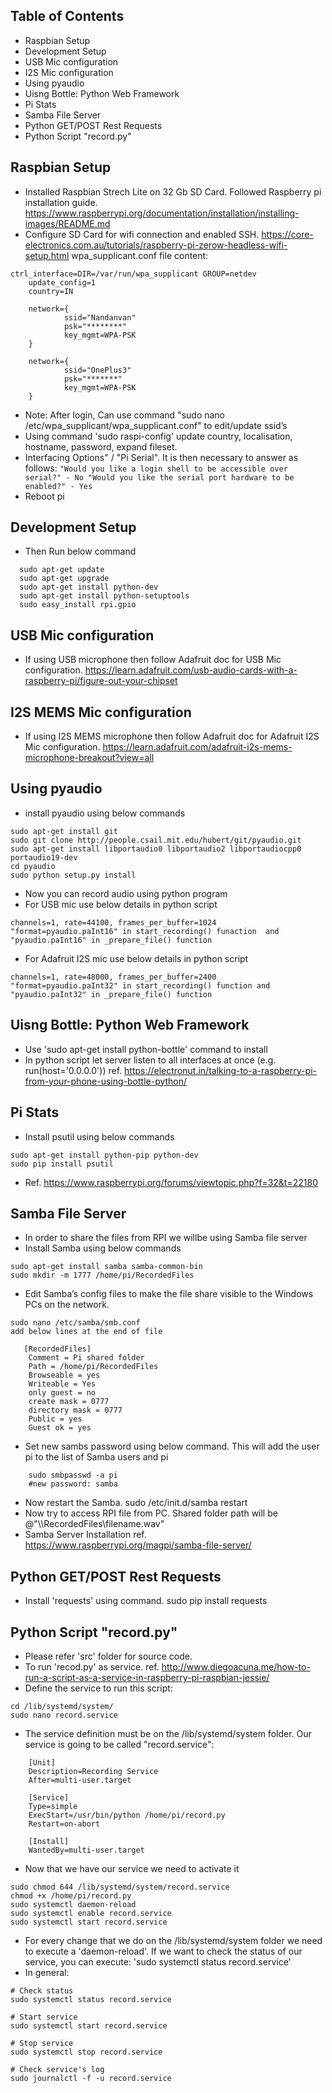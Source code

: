 ## Table of Contents
- Raspbian Setup
- Development Setup
- USB Mic configuration
- I2S Mic configuration
- Using pyaudio
- Uisng Bottle: Python Web Framework
- Pi Stats
- Samba File Server
- Python GET/POST Rest Requests
- Python Script "record.py"

## Raspbian Setup
- Installed Raspbian Strech Lite on 32 Gb SD Card. Followed Raspberry pi installation guide.       https://www.raspberrypi.org/documentation/installation/installing-images/README.md
- Configure SD Card for wifi connection and enabled SSH. https://core-electronics.com.au/tutorials/raspberry-pi-zerow-headless-wifi-setup.html
wpa_supplicant.conf file content:
```
ctrl_interface=DIR=/var/run/wpa_supplicant GROUP=netdev
    update_config=1
    country=IN

    network={
            ssid="Nandanvan"
            psk="********"
            key_mgmt=WPA-PSK
    }

    network={
            ssid="OnePlus3"
            psk="*******"
            key_mgmt=WPA-PSK
    }
```
- Note: After login, Can use command "sudo nano /etc/wpa_supplicant/wpa_supplicant.conf" to edit/update ssid’s
- Using command 'sudo raspi-config' update country, localisation, hostname, password, expand fileset.
- Interfacing Options" / "Pi Serial". It is then necessary to answer as follows:
       ```
   		 "Would you like a login shell to be accessible over serial?" - No
   		 "Would you like the serial port hardware to be enabled?" - Yes
       ```
- Reboot pi

## Development Setup
- Then Run below command
```
  sudo apt-get update
  sudo apt-get upgrade
  sudo apt-get install python-dev
  sudo apt-get install python-setuptools
  sudo easy_install rpi.gpio
```

## USB Mic configuration
- If using USB microphone then follow Adafruit doc for USB Mic configuration. https://learn.adafruit.com/usb-audio-cards-with-a-raspberry-pi/figure-out-your-chipset

## I2S MEMS Mic configuration
- If using I2S MEMS microphone then follow Adafruit doc for Adafruit I2S Mic configuration. https://learn.adafruit.com/adafruit-i2s-mems-microphone-breakout?view=all

## Using pyaudio
- install pyaudio using below commands
```
sudo apt-get install git
sudo git clone http://people.csail.mit.edu/hubert/git/pyaudio.git
sudo apt-get install libportaudio0 libportaudio2 libportaudiocpp0 portaudio19-dev
cd pyaudio
sudo python setup.py install
```
- Now you can record audio using python program
- For USB mic use below details in python script
```
channels=1, rate=44100, frames_per_buffer=1024
"format=pyaudio.paInt16" in start_recording() funaction  and "pyaudio.paInt16" in _prepare_file() function
```
- For Adafruit I2S mic use below details in python script
```
channels=1, rate=48000, frames_per_buffer=2400
"format=pyaudio.paInt32" in start_recording() function and "pyaudio.paInt32" in _prepare_file() function
```
## Uisng Bottle: Python Web Framework
- Use 'sudo apt-get install python-bottle' command to install 
- In python script let server listen to all interfaces at once (e.g. run(host='0.0.0.0'))
  ref. https://electronut.in/talking-to-a-raspberry-pi-from-your-phone-using-bottle-python/
  
## Pi Stats
- Install psutil using below commands
```
sudo apt-get install python-pip python-dev
sudo pip install psutil
```
- Ref. https://www.raspberrypi.org/forums/viewtopic.php?f=32&t=22180

## Samba File Server
- In order to share the files from RPI we willbe using Samba file server
- Install Samba using below commands
```
sudo apt-get install samba samba-common-bin
sudo mkdir -m 1777 /home/pi/RecordedFiles
```
- Edit Samba’s config files to make the file share visible to the Windows PCs on the network.
```
sudo nano /etc/samba/smb.conf
add below lines at the end of file
   
   [RecordedFiles]
    Comment = Pi shared folder
    Path = /home/pi/RecordedFiles
    Browseable = yes
    Writeable = Yes
    only guest = no
    create mask = 0777
    directory mask = 0777
    Public = yes
    Guest ok = yes
```
- Set new sambs password using below command. This will add the user pi to the list of Samba users and pi
```
    sudo smbpasswd -a pi
    #new password: samba
```
- Now restart the Samba. sudo /etc/init.d/samba restart
- Now try to access RPI file from PC. Shared folder path will be @"\\<ip address>\RecordedFiles\filename.wav"
- Samba Server Installation ref.  https://www.raspberrypi.org/magpi/samba-file-server/
    
## Python GET/POST Rest Requests
- Install 'requests' using command. sudo pip install requests
 
## Python Script "record.py"
- Please refer 'src' folder for source code.
- To run 'recod.py' as service. ref. http://www.diegoacuna.me/how-to-run-a-script-as-a-service-in-raspberry-pi-raspbian-jessie/
- Define the service to run this script:
```
cd /lib/systemd/system/
sudo nano record.service
```
- The service definition must be on the /lib/systemd/system folder. Our service is going to be called "record.service":
```
   	[Unit]
	Description=Recording Service
	After=multi-user.target
 
	[Service]
	Type=simple
	ExecStart=/usr/bin/python /home/pi/record.py
	Restart=on-abort
 
	[Install]
	WantedBy=multi-user.target
```
- Now that we have our service we need to activate it
```
sudo chmod 644 /lib/systemd/system/record.service
chmod +x /home/pi/record.py
sudo systemctl daemon-reload
sudo systemctl enable record.service
sudo systemctl start record.service
```
- For every change that we do on the /lib/systemd/system folder we need to execute a 'daemon-reload'. If we want to check the status of our service, you can execute: 'sudo systemctl status record.service'
- In general:
```
# Check status
sudo systemctl status record.service
 
# Start service
sudo systemctl start record.service
 
# Stop service
sudo systemctl stop record.service
 
# Check service's log
sudo journalctl -f -u record.service
```



